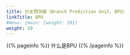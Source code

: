 ```yaml
---
title: 分支预测器（Branch Prediction Unit, BPU）
linkTitle: BPU
#menu: {main: {weight: 20}}
weight: 20
---
```


{{% pageinfo %}}
什么是BPU
{{% /pageinfo %}}
